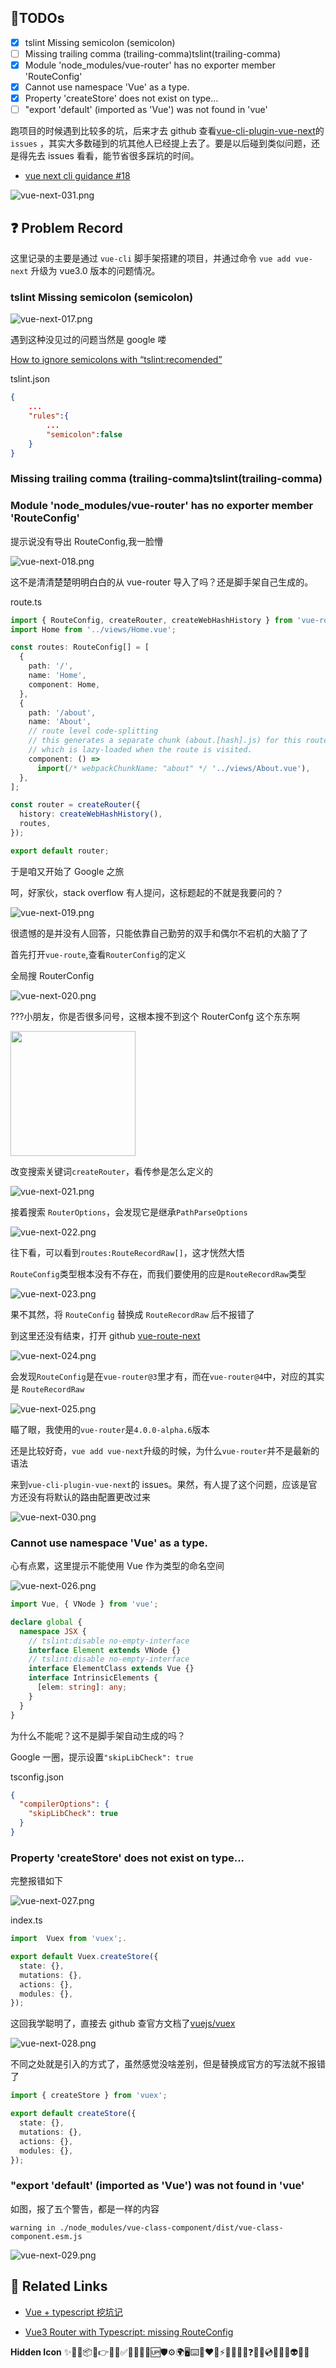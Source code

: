 ## 📝TODOs

- [x] tslint Missing semicolon (semicolon)
- [ ] Missing trailing comma (trailing-comma)tslint(trailing-comma)
- [x] Module 'node_modules/vue-router' has no exporter member 'RouteConfig'
- [x] Cannot use namespace 'Vue' as a type.
- [x] Property 'createStore' does not exist on type...
- [ ] "export 'default' (imported as 'Vue') was not found in 'vue'

跑项目的时候遇到比较多的坑，后来才去 github 查看[vue-cli-plugin-vue-next](https://github.com/vuejs/vue-cli-plugin-vue-next/issues)的 `issues` ，其实大多数碰到的坑其他人已经提上去了。要是以后碰到类似问题，还是得先去 issues 看看，能节省很多踩坑的时间。

- [vue next cli guidance #18](https://github.com/vuejs/vue-cli-plugin-vue-next/issues/18)

![vue-next-031.png](./images/vue-next-031.png)

## ❓ Problem Record

这里记录的主要是通过 `vue-cli` 脚手架搭建的项目，并通过命令 `vue add vue-next` 升级为 vue3.0 版本的问题情况。

### tslint Missing semicolon (semicolon)

![vue-next-017.png](./images/vue-next-017.png)

遇到这种没见过的问题当然是 google 喽

[How to ignore semicolons with “tslint:recomended”](https://stackoverflow.com/questions/56569799/how-to-ignore-semicolons-with-tslintrecomended)

tslint.json

```json
{
    ...
    "rules":{
        ...
        "semicolon":false
    }
}
```

### Missing trailing comma (trailing-comma)tslint(trailing-comma)

### Module 'node_modules/vue-router' has no exporter member 'RouteConfig'

提示说没有导出 RouteConfig,我一脸懵

![vue-next-018.png](./images/vue-next-018.png)

这不是清清楚楚明明白白的从 vue-router 导入了吗？还是脚手架自己生成的。

route.ts

```typescript
import { RouteConfig, createRouter, createWebHashHistory } from 'vue-router';
import Home from '../views/Home.vue';

const routes: RouteConfig[] = [
  {
    path: '/',
    name: 'Home',
    component: Home,
  },
  {
    path: '/about',
    name: 'About',
    // route level code-splitting
    // this generates a separate chunk (about.[hash].js) for this route
    // which is lazy-loaded when the route is visited.
    component: () =>
      import(/* webpackChunkName: "about" */ '../views/About.vue'),
  },
];

const router = createRouter({
  history: createWebHashHistory(),
  routes,
});

export default router;
```

于是咱又开始了 Google 之旅

呵，好家伙，stack overflow 有人提问，这标题起的不就是我要问的？

![vue-next-019.png](./images/vue-next-019.png)

很遗憾的是并没有人回答，只能依靠自己勤劳的双手和偶尔不宕机的大脑了了

首先打开`vue-route`,查看`RouterConfig`的定义

全局搜 RouterConfig

![vue-next-020.png](./images/vue-next-020.png)

???小朋友，你是否很多问号，这根本搜不到这个 RouterConfg 这个东东啊

<img src="../../images/年糕的三个问号.png" width="200" height="200"></img>

改变搜索关键词`createRouter`，看传参是怎么定义的

![vue-next-021.png](./images/vue-next-021.png)

接着搜索 `RouterOptions`，会发现它是继承`PathParseOptions`

![vue-next-022.png](./images/vue-next-022.png)

往下看，可以看到`routes:RouteRecordRaw[]`，这才恍然大悟

`RouteConfig`类型根本没有不存在，而我们要使用的应是`RouteRecordRaw`类型

![vue-next-023.png](./images/vue-next-023.png)

果不其然，将 `RouteConfig` 替换成 `RouteRecordRaw` 后不报错了

到这里还没有结束，打开 github [vue-route-next](https://github.com/vuejs/vue-router-next)

![vue-next-024.png](./images/vue-next-024.png)

会发现`RouteConfig`是在`vue-router@3`里才有，而在`vue-router@4`中，对应的其实是
`RouteRecordRaw`

![vue-next-025.png](./images/vue-next-025.png)

瞄了眼，我使用的`vue-router`是`4.0.0-alpha.6`版本

还是比较好奇，`vue add vue-next`升级的时候，为什么`vue-router`并不是最新的语法

来到`vue-cli-plugin-vue-next`的 issues。果然，有人提了这个问题，应该是官方还没有将默认的路由配置更改过来

![vue-next-030.png](./images/vue-next-030.png)

### Cannot use namespace 'Vue' as a type.

心有点累，这里提示不能使用 Vue 作为类型的命名空间

![vue-next-026.png](./images/vue-next-026.png)

```typescript
import Vue, { VNode } from 'vue';

declare global {
  namespace JSX {
    // tslint:disable no-empty-interface
    interface Element extends VNode {}
    // tslint:disable no-empty-interface
    interface ElementClass extends Vue {}
    interface IntrinsicElements {
      [elem: string]: any;
    }
  }
}
```

为什么不能呢？这不是脚手架自动生成的吗？

Google 一圈，提示设置`"skipLibCheck": true`

tsconfig.json

```json
{
  "compilerOptions": {
    "skipLibCheck": true
  }
}
```

### Property 'createStore' does not exist on type...

完整报错如下

![vue-next-027.png](./images/vue-next-027.png)

index.ts

```typescript
import  Vuex from 'vuex';.

export default Vuex.createStore({
  state: {},
  mutations: {},
  actions: {},
  modules: {},
});
```

这回我学聪明了，直接去 github 查官方文档了[vuejs/vuex](https://github.com/vuejs/vuex/tree/4.0)

![vue-next-028.png](./images/vue-next-028.png)

不同之处就是引入的方式了，虽然感觉没啥差别，但是替换成官方的写法就不报错了

```typescript
import { createStore } from 'vuex';

export default createStore({
  state: {},
  mutations: {},
  actions: {},
  modules: {},
});
```

### "export 'default' (imported as 'Vue') was not found in 'vue'

如图，报了五个警告，都是一样的内容

```
warning in ./node_modules/vue-class-component/dist/vue-class-component.esm.js
```

![vue-next-029.png](./images/vue-next-029.png)

## 🔗 Related Links

- [Vue + typescript 挖坑记](https://segmentfault.com/a/1190000018372308)

- [Vue3 Router with Typescript: missing RouteConfig](https://stackoverflow.com/questions/62438045/vue3-router-with-typescript-missing-routeconfig)

**Hidden Icon**
✨🐛🔗📦🔨👉🌈🎨✅📝💄🌱🔰🆙🛡⚙️🌍🖥⌨️🤝❤️💚⚡🔌🧳💪🎯❓👬🎁💿📖🧐🤔👽🎉🔧
